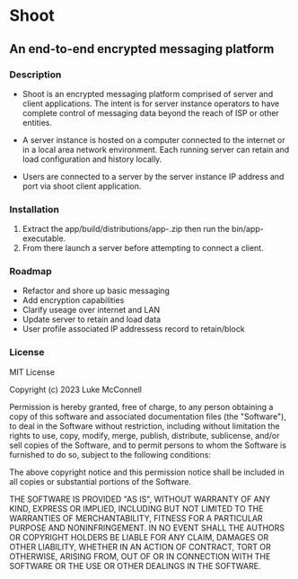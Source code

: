 # Shoot
## An end-to-end encrypted messaging platform

### Description
- Shoot is an encrypted messaging platform comprised of server and client applications. The intent is for server instance operators to have complete control of messaging data beyond the reach of ISP or other entities.

- A server instance is hosted on a computer connected to the internet or in a local area network environment. Each running server can retain and load configuration and history locally. 

- Users are connected to a server by the server instance IP address and port via shoot client application.

### Installation
  1. Extract the app/build/distributions/app-<version>.zip then run the bin/app-<version> executable.
  2. From there launch a server before attempting to connect a client.

### Roadmap
  - Refactor and shore up basic messaging
  - Add encryption capabilities
  - Clarify useage over internet and LAN
  - Update server to retain and load data
  - User profile associated IP addressess record to retain/block  

### License
MIT License

Copyright (c) 2023 Luke McConnell

Permission is hereby granted, free of charge, to any person obtaining a copy
of this software and associated documentation files (the "Software"), to deal
in the Software without restriction, including without limitation the rights
to use, copy, modify, merge, publish, distribute, sublicense, and/or sell
copies of the Software, and to permit persons to whom the Software is
furnished to do so, subject to the following conditions:

The above copyright notice and this permission notice shall be included in all
copies or substantial portions of the Software.

THE SOFTWARE IS PROVIDED "AS IS", WITHOUT WARRANTY OF ANY KIND, EXPRESS OR
IMPLIED, INCLUDING BUT NOT LIMITED TO THE WARRANTIES OF MERCHANTABILITY,
FITNESS FOR A PARTICULAR PURPOSE AND NONINFRINGEMENT. IN NO EVENT SHALL THE
AUTHORS OR COPYRIGHT HOLDERS BE LIABLE FOR ANY CLAIM, DAMAGES OR OTHER
LIABILITY, WHETHER IN AN ACTION OF CONTRACT, TORT OR OTHERWISE, ARISING FROM,
OUT OF OR IN CONNECTION WITH THE SOFTWARE OR THE USE OR OTHER DEALINGS IN THE
SOFTWARE.
